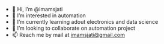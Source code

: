 - 👋 Hi, I’m @imamsjati
- 👀 I’m interested in automation
- 🌱 I’m currently learning adout electronics and data science
- 💞️ I’m looking to collaborate on automation project
- 📫 Reach me by mail at imamsjati@gmail.com

<!---
imamsjati/imamsjati is a ✨ special ✨ repository because its `README.md` (this file) appears on your GitHub profile.
You can click the Preview link to take a look at your changes.
--->
